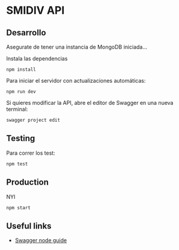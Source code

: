 # SMIDIV API

## Desarrollo

Asegurate de tener una instancia de MongoDB iniciada...

Instala las dependencias
```shell
npm install
```

Para iniciar el servidor con actualizaciones automáticas:
```shell
npm run dev
```

Si quieres modificar la API, abre el editor de Swagger en una nueva terminal:
```shell
swagger project edit
```

## Testing

Para correr los test:
```shell
npm test
```


## Production

NYI
```shell
npm start
```

## Useful links

- [Swagger node guide](https://github.com/swagger-api/swagger-node/blob/master/docs/README.md)
